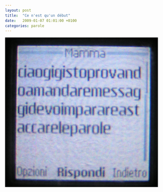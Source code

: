 ```yaml
---
layout: post
title:  "Ce n'est qu'un début"
date:   2009-01-07 01:01:00 +0100
categories: parole
---
```

![Il primo sms inviatomi da mia mamma](/uploads/2009/01/debut.jpg "Il primo sms inviatomi da mia mamma")
